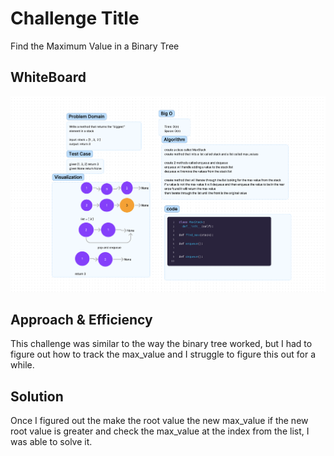 # Challenge Title
Find the Maximum Value in a Binary Tree

## WhiteBoard
![whiteboard](../data_structures/assets/CodeChallenge16.png)

## Approach & Efficiency
This challenge was similar to the way the binary tree worked, but I had to figure out how to
track the max_value and I struggle to figure this out for a while.

## Solution
Once I figured out the make the root value the new max_value if the new root value is greater and
check the max_value at the index from the list, I was able to solve it.
